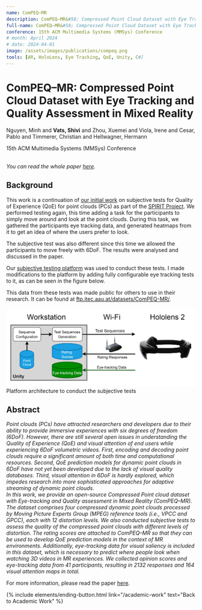 ```yaml
---
name: ComPEQ–MR
description: ComPEQ–MR&#58; Compressed Point Cloud Dataset with Eye Tracking and Quality Assessment in Mixed Reality. <em>ACM MMSys 2024.</em>
full-name: ComPEQ–MR&#58; Compressed Point Cloud Dataset with Eye Tracking and Quality Assessment in Mixed Reality
conference: 15th ACM Multimedia Systems (MMSys) Conference
# month: April 2024
# date: 2024-04-01
image: /assets/images/publications/compeq.png
tools: [AR, HoloLens, Eye Tracking, QoE, Unity, C#]
---
```


<div>
<h1> ComPEQ–MR: Compressed Point Cloud Dataset with Eye Tracking and Quality Assessment in Mixed Reality </h1>
<p class="h5"> Nguyen, Minh and <strong>Vats, Shivi</strong> and Zhou, Xuemei and Viola, Irene and Cesar, Pablo and Timmerer, Christian and Hellwagner, Hermann </p>
<p class="h5"> 15th ACM Multimedia Systems (MMSys) Conference </p>
</div>

<p><br /><em>You can read the whole paper <a href="https://dl.acm.org/doi/abs/10.1145/3625468.3652182">here</a>.</em></p>

## Background

This work is a continuation of [our initial work](/academic-work/06-impact) on subjective tests for Quality of Experience (QoE) for point clouds (PCs) as part of the [SPIRIT Project](https://www.spirit-project.eu/). We performed testing again, this time adding a task for the participants to simply move around and look at the point clouds. During this task, we gathered the participants eye tracking data, and generated heatmaps from it to get an idea of where the users prefer to look.

The subjective test was also different since this time we allowed the participants to move freely with 6DoF. The results were analysed and discussed in the paper.

Our [subjective testing platform](/academic-work/01-platform) was used to conduct these tests. I made modifications to the platform by adding fully configurable eye tracking tests to it, as can be seen in the figure below.

This data from these tests was made public for others to use in their research. It can be found at [ftp.itec.aau.at/datasets/ComPEQ-MR/](https://ftp.itec.aau.at/datasets/ComPEQ-MR/).

<div>
<img src="/assets/images/publications/compeq.png" class="img-fluid" alt="Platform architecture to conduct the subjective tests"/>
</div>
<div class="text-center">
    Platform architecture to conduct the subjective tests
</div>

## Abstract

*Point clouds (PCs) have attracted researchers and developers due to their ability to provide immersive experiences with six degrees of freedom (6DoF). However, there are still several open issues in understanding the Quality of Experience (QoE) and visual attention of end users while experiencing 6DoF volumetric videos. First, encoding and decoding point clouds require a significant amount of both time and computational resources. Second, QoE prediction models for dynamic point clouds in 6DoF have not yet been developed due to the lack of visual quality databases. Third, visual attention in 6DoF is hardly explored, which impedes research into more sophisticated approaches for adaptive streaming of dynamic point clouds.*    
*In this work, we provide an open-source Compressed Point cloud dataset with Eye-tracking and Quality assessment in Mixed Reality (ComPEQ–MR). The dataset comprises four compressed dynamic point clouds processed by Moving Picture Experts Group (MPEG) reference tools (i.e., VPCC and GPCC), each with 12 distortion levels. We also conducted subjective tests to assess the quality of the compressed point clouds with different levels of distortion. The rating scores are attached to ComPEQ–MR so that they can be used to develop QoE prediction models in the context of MR environments. Additionally, eye-tracking data for visual saliency is included in this dataset, which is necessary to predict where people look when watching 3D videos in MR experiences. We collected opinion scores and eye-tracking data from 41 participants, resulting in 2132 responses and 164 visual attention maps in total.*

For more information, please read the paper [here](https://dl.acm.org/doi/abs/10.1145/3625468.3652182).


<p class="text-center">
{% include elements/ending-button.html link="/academic-work" text="Back to Academic Work" %}
</p>